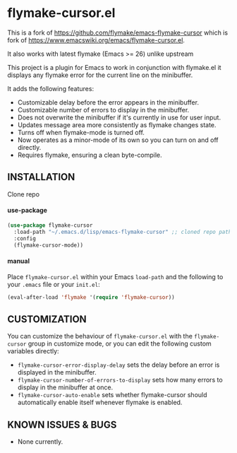 flymake-cursor.el
=================

This is a fork of https://github.com/flymake/emacs-flymake-cursor
which is fork of https://www.emacswiki.org/emacs/flymake-cursor.el.

It also works with latest flymake (Emacs >= 26) unlike upstream

This project is a plugin for Emacs to work in conjunction with
flymake.el it displays any flymake error for the current line on the
minibuffer.

It adds the following features:

 * Customizable delay before the error appears in the minibuffer.
 * Customizable number of errors to display in the minibuffer.
 * Does not overwrite the minibuffer if it's currently in use for user input.
 * Updates message area more consistently as flymake changes state.
 * Turns off when flymake-mode is turned off.
 * Now operates as a minor-mode of its own so you can turn on and off directly.
 * Requires flymake, ensuring a clean byte-compile.

INSTALLATION
------------
Clone repo

#### use-package
```lisp
(use-package flymake-cursor
  :load-path "~/.emacs.d/lisp/emacs-flymake-cursor" ;; cloned repo path
  :config
  (flymake-cursor-mode))
```

#### manual
Place `flymake-cursor.el` within your Emacs `load-path` and the following to your
`.emacs` file or your `init.el`:

```lisp
(eval-after-load 'flymake '(require 'flymake-cursor))
```

CUSTOMIZATION
-------------

You can customize the behaviour of `flymake-cursor.el` with the
`flymake-cursor` group in customize mode, or you can edit the
following custom variables directly:

 * `flymake-cursor-error-display-delay` sets the delay before an error is
   displayed in the minibuffer.
 * `flymake-cursor-number-of-errors-to-display` sets how many errors to
   display in the minibuffer at once.
 * `flymake-cursor-auto-enable` sets whether flymake-cursor should
   automatically enable itself whenever flymake is enabled.

KNOWN ISSUES & BUGS
-------------------

 * None currently.
